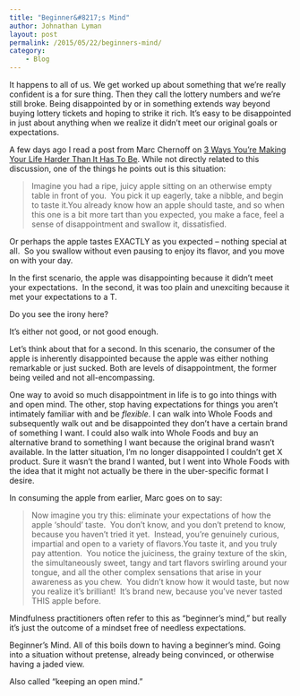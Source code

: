 ```yaml
---
title: "Beginner&#8217;s Mind"
author: Johnathan Lyman
layout: post
permalink: /2015/05/22/beginners-mind/
category:
    - Blog
---
```


It happens to all of us. We get worked up about something that we’re really confident is a for sure thing. Then they call the lottery numbers and we’re still broke. Being disappointed by or in something extends way beyond buying lottery tickets and hoping to strike it rich. It’s easy to be disappointed in just about anything when we realize it didn’t meet our original goals or expectations.

A few days ago I read a post from Marc Chernoff on [3 Ways You’re Making Your Life Harder Than It Has To Be](http://www.marcandangel.com/2015/05/13/3-ways-youre-making-your-life-harder-than-it-has-to-be/?utm_content=buffer0b89b&utm_medium=social&utm_source=twitter.com&utm_campaign=buffer). While not directly related to this discussion, one of the things he points out is this situation:

> Imagine you had a ripe, juicy apple sitting on an otherwise empty table in front of you.&nbsp; You pick it up eagerly, take a nibble, and begin to taste it.You already know how an apple should taste, and so when this one is a bit more tart than you expected, you make a face, feel a sense of disappointment and swallow it, dissatisfied.

Or perhaps the apple tastes EXACTLY as you expected – nothing special at all.&nbsp; So you swallow without even pausing to enjoy its flavor, and you move on with your day.

In the first scenario, the apple was disappointing because it didn’t meet your expectations.&nbsp; In the second, it was too plain and unexciting because it met your expectations to a T.

Do you see the irony here?

It’s either not good, or not good enough.

Let’s think about that for a second. In this scenario, the consumer of the apple is inherently disappointed because the apple was either nothing remarkable or just sucked. Both are levels of disappointment, the former being veiled and not all-encompassing.

One way to avoid so much disappointment in life is to go into things with and open mind. The other, stop having expectations for things you aren’t intimately familiar with and be _flexible_. I can walk into Whole Foods and subsequently walk out and be disappointed they don’t have a certain brand of something I want. I could also walk into Whole Foods and buy an alternative brand to something I want because the original brand wasn’t available. In the latter situation, I’m no longer disappointed I couldn’t get X product. Sure it wasn’t the brand I wanted, but I went into Whole Foods with the idea that it might not actually be there in the uber-specific format I desire.

In consuming the apple from earlier, Marc goes on to say:

> Now imagine you try this: eliminate your expectations of how the apple ‘should’ taste.&nbsp; You don’t know, and you don’t pretend to know, because you haven’t tried it yet.&nbsp; Instead, you’re genuinely curious, impartial and open to a variety of flavors.You taste it, and you truly pay attention.&nbsp; You notice the juiciness, the grainy texture of the skin, the simultaneously sweet, tangy and tart flavors swirling around your tongue, and all the other complex sensations that arise in your awareness as you chew.&nbsp; You didn’t know how it would taste, but now you realize it’s brilliant!&nbsp; It’s brand new, because you’ve never tasted THIS apple before.

Mindfulness practitioners often refer to this as “beginner’s mind,” but really it’s just the outcome of a mindset free of needless expectations.

Beginner’s Mind. All of this boils down to having a beginner’s mind. Going into a situation without pretense, already being convinced, or otherwise having a jaded view.

Also called “keeping an open mind.”

